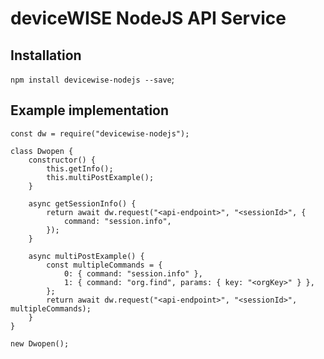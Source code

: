 # deviceWISE NodeJS API Service

## Installation
`npm install devicewise-nodejs --save`;

## Example implementation

```
const dw = require("devicewise-nodejs");

class Dwopen {
    constructor() {
        this.getInfo();
        this.multiPostExample();
    }

    async getSessionInfo() {
        return await dw.request("<api-endpoint>", "<sessionId>", {
            command: "session.info",
        });
    }

    async multiPostExample() {
        const multipleCommands = {
            0: { command: "session.info" },
            1: { command: "org.find", params: { key: "<orgKey>" } },
        };
        return await dw.request("<api-endpoint>", "<sessionId>", multipleCommands);
    }
}

new Dwopen();
```
